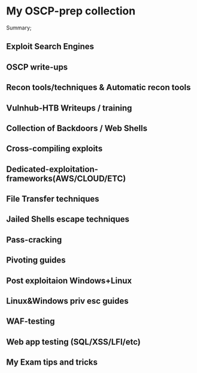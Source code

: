 # My OSCP-prep collection

Summary;
 
Exploit Search Engines
--
OSCP write-ups 
--
Recon tools/techniques & Automatic recon tools
--
Vulnhub-HTB Writeups / training
--
Collection of Backdoors / Web Shells 
--
Cross-compiling exploits
-- 
Dedicated-exploitation-frameworks(AWS/CLOUD/ETC)
-- 
File Transfer techniques
--
Jailed Shells escape techniques
--
Pass-cracking 
--
Pivoting guides 
--
Post exploitaion Windows+Linux
--
Linux&Windows priv esc guides 
--
WAF-testing
--
Web app testing (SQL/XSS/LFI/etc)
-- 
My Exam tips and tricks 
--
